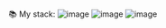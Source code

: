 
📚 My stack:
![image](https://github.com/user-attachments/assets/b99da19b-faf3-4ba5-a866-1c3683b98ec1)
![image](https://github.com/user-attachments/assets/f4a8b205-81ca-4395-b2d0-2f7e1dc39fdc)
![image](https://github.com/user-attachments/assets/6c37a32e-82f2-4ade-af76-7c8847122a0a)


<!--
**KirillPolytech/KirillPolytech** is a ✨ _special_ ✨ repository because its `README.md` (this file) appears on your GitHub profile.

Here are some ideas to get you started:

- 🔭 I’m currently working on ...
- 🌱 I’m currently learning ...
- 👯 I’m looking to collaborate on ...
- 🤔 I’m looking for help with ...
- 💬 Ask me about ...
- 📫 How to reach me: ...
- 😄 Pronouns: ...
- ⚡ Fun fact: ...
-->
